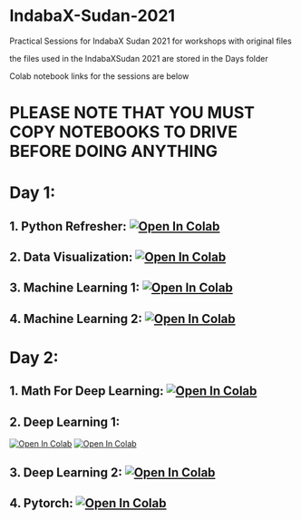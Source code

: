 # IndabaX-Sudan-2021
Practical Sessions for IndabaX Sudan 2021 for workshops with original files

the files used in the IndabaXSudan 2021 are stored in the Days folder

Colab notebook links for the sessions are below

# PLEASE NOTE THAT YOU MUST COPY NOTEBOOKS TO DRIVE BEFORE DOING ANYTHING

# Day 1:
## 1. Python Refresher: [![Open In Colab](https://colab.research.google.com/assets/colab-badge.svg)](https://colab.research.google.com/github/amro-coder/first_proj/blob/master/Copy_of_Python_Refresher.ipynb)

## 2. Data Visualization: [![Open In Colab](https://colab.research.google.com/assets/colab-badge.svg)](https://colab.research.google.com/drive/1Puc9-nHX4B6XdI1zQQHJHIJgmqXRB-5Z#scrollTo=qyzPn9kKdsUL)

## 3. Machine Learning 1: [![Open In Colab](https://colab.research.google.com/assets/colab-badge.svg)](https://colab.research.google.com/drive/1oizA9Fmc8oEt21AsWWoagi82BFFfQQtf?usp=sharing)

## 4. Machine Learning 2: [![Open In Colab](https://colab.research.google.com/assets/colab-badge.svg)](https://colab.research.google.com/github/Ahmed-5/IndabaX-Sudan-2021/blob/master/Day1/4.Machine_Learning_2.ipynb)

# Day 2:
## 1. Math For Deep Learning: [![Open In Colab](https://colab.research.google.com/assets/colab-badge.svg)](https://colab.research.google.com/github/Ahmed-5/IndabaX-Sudan-2021/blob/master/Day2/1.Mathematics_for_Deep_Learning.ipynb)

## 2. Deep Learning 1: 
   [![Open In Colab](https://colab.research.google.com/assets/colab-badge.svg)](https://colab.research.google.com/github/Ahmed-5/IndabaX-Sudan-2021/blob/master/Day2/2.Deep_Learning_1.ipynb)
   [![Open In Colab](https://colab.research.google.com/assets/colab-badge.svg)](https://colab.research.google.com/drive/1vfmGiM5cKHFFnIGhlhA8h7rLNKCCSyMQ#scrollTo=D047BUOIm-gx)

## 3. Deep Learning 2: [![Open In Colab](https://colab.research.google.com/assets/colab-badge.svg)](https://colab.research.google.com/github/Ahmed-5/IndabaX-Sudan-2021/blob/master/Day2/3.Deep_Learning_2.ipynb)

## 4. Pytorch: [![Open In Colab](https://colab.research.google.com/assets/colab-badge.svg)](https://colab.research.google.com/github/Ahmed-5/IndabaX-Sudan-2021/blob/master/Day2/4.Pytorch_feedforward_nets.ipynb)

